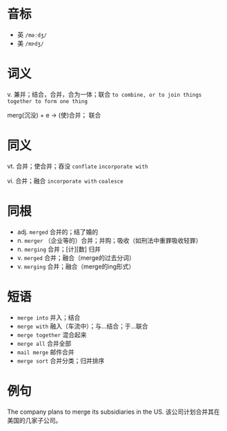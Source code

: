 # 音标

- 英 `/məːdʒ/`
- 美 `/mɝdʒ/`

# 词义

v. 兼并；结合，合并，合为一体；联合
`to combine, or to join things together to form one thing`



merg(沉没) + e → (使)合并； 联合

# 同义

vt. 合并；使合并；吞没
`conflate` `incorporate with`

vi. 合并；融合
`incorporate with` `coalesce`

# 同根

- adj. `merged` 合并的；结了婚的
- n. `merger` （企业等的）合并；并购；吸收（如刑法中重罪吸收轻罪）
- n. `merging` 合并；[计][数] 归并
- v. `merged` 合并；融合（merge的过去分词）
- v. `merging` 合并；融合（merge的ing形式）

# 短语

- `merge into` 并入；结合
- `merge with` 融入（车流中）；与…结合；于…联合
- `merge together` 混合起来
- `merge all` 合并全部
- `mail merge` 邮件合并
- `merge sort` 合并分类；归并排序

# 例句

The company plans to merge its subsidiaries in the US.
该公司计划合并其在美国的几家子公司。


